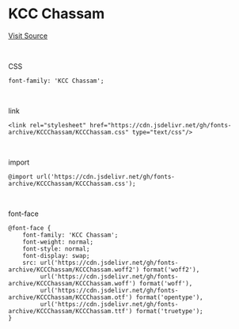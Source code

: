 # KCC Chassam

[Visit Source](https://gongu.copyright.or.kr/gongu/wrt/wrt/view.do?wrtSn=13285736&menuNo=200023)

&nbsp;

CSS

```
font-family: 'KCC Chassam';
```

&nbsp;

link

```
<link rel="stylesheet" href="https://cdn.jsdelivr.net/gh/fonts-archive/KCCChassam/KCCChassam.css" type="text/css"/>
```

&nbsp;

import

```
@import url('https://cdn.jsdelivr.net/gh/fonts-archive/KCCChassam/KCCChassam.css');
```

&nbsp;

font-face

```
@font-face {
    font-family: 'KCC Chassam';
    font-weight: normal;
    font-style: normal;
    font-display: swap;
    src: url('https://cdn.jsdelivr.net/gh/fonts-archive/KCCChassam/KCCChassam.woff2') format('woff2'),
         url('https://cdn.jsdelivr.net/gh/fonts-archive/KCCChassam/KCCChassam.woff') format('woff'),
         url('https://cdn.jsdelivr.net/gh/fonts-archive/KCCChassam/KCCChassam.otf') format('opentype'),
         url('https://cdn.jsdelivr.net/gh/fonts-archive/KCCChassam/KCCChassam.ttf') format('truetype');
}
```
